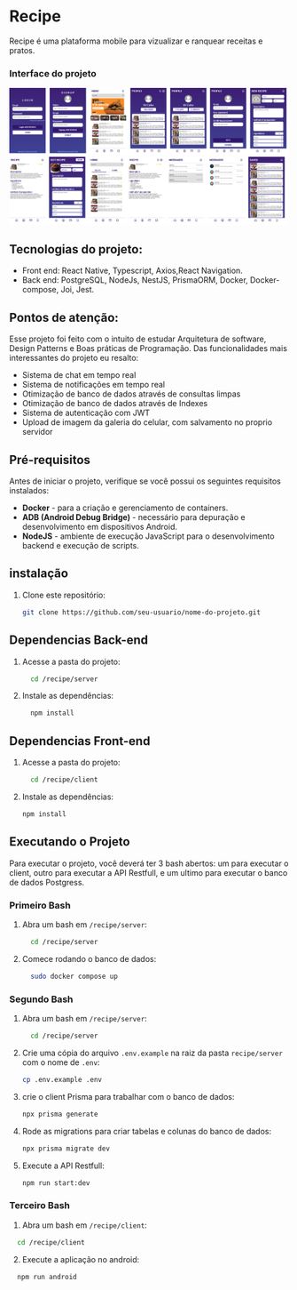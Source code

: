 # Recipe 

Recipe é uma plataforma mobile para vizualizar e ranquear receitas e pratos.

### Interface do projeto
![Descrição da Imagem](client/assets/image-wrapper-1.png)
![Descrição da Imagem](client/assets/image-wrapper-2.png)

## Tecnologias do projeto:
   - Front end: React Native, Typescript, Axios,React Navigation.
   - Back end: PostgreSQL, NodeJs, NestJS, PrismaORM, Docker, Docker-compose, Joi, Jest.

## Pontos de atenção:
   Esse projeto foi feito com o intuito de estudar Arquitetura de software, Design Patterns e Boas práticas de Programação. Das funcionalidades mais interessantes do projeto eu resalto:
   - Sistema de chat em tempo real
   - Sistema de notificações em tempo real
   - Otimização de banco de dados através de consultas limpas
   - Otimização de banco de dados através de Indexes
   - Sistema de autenticação com JWT
   - Upload de imagem da galeria do celular, com salvamento no proprio servidor

## Pré-requisitos

Antes de iniciar o projeto, verifique se você possui os seguintes requisitos instalados:

- **Docker** - para a criação e gerenciamento de containers.
- **ADB (Android Debug Bridge)** - necessário para depuração e desenvolvimento em dispositivos Android.
- **NodeJS** - ambiente de execução JavaScript para o desenvolvimento backend e execução de scripts.

## instalação
1. Clone este repositório:
   ```bash
   git clone https://github.com/seu-usuario/nome-do-projeto.git
    ```

## Dependencias Back-end
1. Acesse a pasta do projeto:
    ```bash
      cd /recipe/server
    ```
2. Instale as dependências:
    ```bash
      npm install
    ```
## Dependencias Front-end
1. Acesse a pasta do projeto:
    ```bash
      cd /recipe/client
    ```
2. Instale as dependências:
     ```bash
   npm install
     ```

## Executando o Projeto
Para executar o projeto, você deverá ter 3 bash abertos: um para executar o client, outro para executar a API Restfull, e um ultimo para executar o banco de dados Postgress.

### Primeiro Bash
1. Abra um bash em `/recipe/server`:
    ```bash
      cd /recipe/server
    ```
2. Comece rodando o banco de dados:
    ```bash
      sudo docker compose up
    ```
### Segundo Bash
1. Abra um bash em `/recipe/server`:
    ```bash
      cd /recipe/server
    ```
2. Crie uma cópia do arquivo `.env.example` na raiz da pasta `recipe/server` com o nome de `.env`:
    ```bash
    cp .env.example .env
      ```
3. crie o client Prisma para trabalhar com o banco de dados:
     ```bash
     npx prisma generate
     ```
4. Rode as migrations para criar tabelas e colunas do banco de dados:
   ```bash
   npx prisma migrate dev
   ```
5. Execute a API Restfull:
    ```bash
   npm run start:dev
   ```
### Terceiro Bash
  1. Abra um bash em `/recipe/client`:
  ```bash
    cd /recipe/client
  ```
  2. Execute a aplicação no android:
  ```bash
    npm run android
  ```
